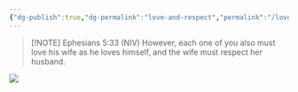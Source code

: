 ```yaml
---
{"dg-publish":true,"dg-permalink":"love-and-respect","permalink":"/love-and-respect/","created":"","updated":""}
---
```



> [!NOTE] Ephesians 5:33 (NIV)
> However, each one of you also must love his wife as he loves himself, and the wife must respect her husband.

![](https://res.cloudinary.com/dt9hlo5sw/image/upload/c_scale,w_1080/v1678851784/obsidian/image_utxsvd.png)


